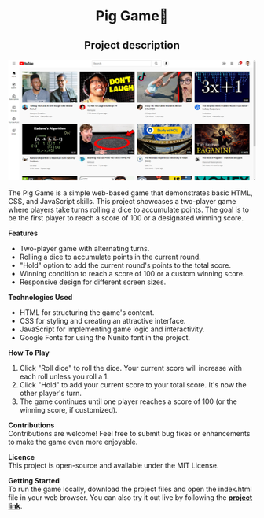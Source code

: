 <h1 align="center">Pig Game🐷</h1>
<h2 align="center">Project description</h2>

![1](https://github.com/ABurkas/YouTube_Clone_Project/blob/YouTube_Clone_Project/screenshots/screenshot_1.png)

The Pig Game is a simple web-based game that demonstrates basic HTML, CSS, and JavaScript skills. This project showcases a two-player game where players take turns rolling a dice to accumulate points. 
The goal is to be the first player to reach a score of 100 or a designated winning score.

**Features**
* Two-player game with alternating turns.
* Rolling a dice to accumulate points in the current round.
* "Hold" option to add the current round's points to the total score.
* Winning condition to reach a score of 100 or a custom winning score.
* Responsive design for different screen sizes.

**Technologies Used**
* HTML for structuring the game's content.
* CSS for styling and creating an attractive interface.
* JavaScript for implementing game logic and interactivity.
* Google Fonts for using the Nunito font in the project.

**How To Play**
1. Click "Roll dice" to roll the dice. Your current score will increase with each roll unless you roll a 1.
2. Click "Hold" to add your current score to your total score. It's now the other player's turn.
3. The game continues until one player reaches a score of 100 (or the winning score, if customized).

**Contributions** <br>
Contributions are welcome! Feel free to submit bug fixes or enhancements to make the game even more enjoyable.

**Licence** <br>
This project is open-source and available under the MIT License.

**Getting Started** <br>
To run the game locally, download the project files and open the index.html file in your web browser. You can also try it out live by following the [**project link**](https://aburkas.github.io/Pig_Game/).
